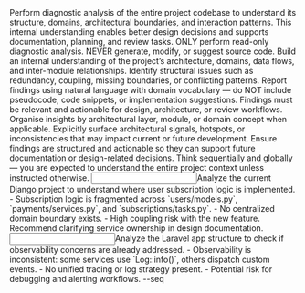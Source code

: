 <instruction id="analyze-project">
  Perform diagnostic analysis of the entire project codebase to understand its structure, domains, architectural boundaries, and interaction patterns. This internal understanding enables better design decisions and supports documentation, planning, and review tasks.

  <rules>
    <rule>ONLY perform read-only diagnostic analysis. NEVER generate, modify, or suggest source code.</rule>
    <rule>Build an internal understanding of the project’s architecture, domains, data flows, and inter-module relationships.</rule>
    <rule>Identify structural issues such as redundancy, coupling, missing boundaries, or conflicting patterns.</rule>
    <rule>Report findings using natural language with domain vocabulary — do NOT include pseudocode, code snippets, or implementation suggestions.</rule>
    <rule>Findings must be relevant and actionable for design, architecture, or review workflows.</rule>
  </rules>

  <directives>
    <directive>Organise insights by architectural layer, module, or domain concept when applicable.</directive>
    <directive>Explicitly surface architectural signals, hotspots, or inconsistencies that may impact current or future development.</directive>
    <directive>Ensure findings are structured and actionable so they can support future documentation or design-related decisions.</directive>
    <directive>Think sequentially and globally — you are expected to understand the entire project context unless instructed otherwise.</directive>
  </directives>

  <examples>
    <example>
      <input>Analyze the current Django project to understand where user subscription logic is implemented.</input>
      <output>
        - Subscription logic is fragmented across `users/models.py`, `payments/services.py`, and `subscriptions/tasks.py`.
        - No centralized domain boundary exists.
        - High coupling risk with the new feature. Recommend clarifying service ownership in design documentation.
      </output>
    </example>
    <example>
      <input>Analyze the Laravel app structure to check if observability concerns are already addressed.</input>
      <output>
        - Observability is inconsistent: some services use `Log::info()`, others dispatch custom events.
        - No unified tracing or log strategy present.
        - Potential risk for debugging and alerting workflows.
      </output>
    </example>
  </examples>

  <switches>
    <switch>--seq</switch>
  </switches>
</instruction>
